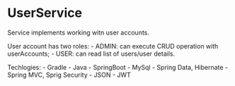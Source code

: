 # UserService

Service implements working witn user accounts.

User account has two roles:
    - ADMIN: can execute CRUD operation with userAccounts;
    - USER: can read list of users/user details.

Techlogies:
    - Gradle
    - Java
    - SpringBoot
    - MySql
    - Spring Data, Hibernate
    - Spring MVC, Sprig Security
    - JSON
    - JWT
